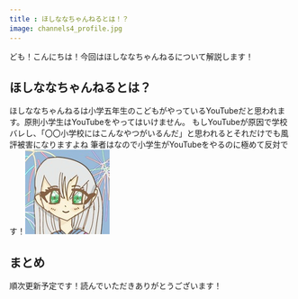 ```yaml
---
title : ほしななちゃんねるとは！？
image: channels4_profile.jpg
---
```

ども！こんにちは！今回はほしななちゃんねるについて解説します！

## ほしななちゃんねるとは？
ほしななちゃんねるは小学五年生のこどもがやっているYouTubeだと思われます。原則小学生はYouTubeをやってはいけません。
もしYouTubeが原因で学校バレし、「〇〇小学校にはこんなやつがいるんだ」と思われるとそれだけでも風評被害になりますよね
筆者はなので小学生がYouTubeをやるのに極めて反対です！![hoshinana](channels4_profile.jpg)
## まとめ
順次更新予定です！読んでいただきありがとうございます！
